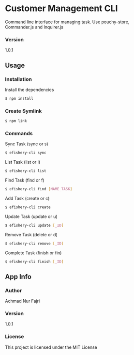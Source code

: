 # Customer Management CLI

Command line interface for managing task. Use pouchy-store, Commander.js and Inquirer.js

### Version
1.0.1

## Usage

### Installation

Install the dependencies

```sh
$ npm install
```

### Create Symlink

```sh
$ npm link
```

### Commands

Sync Task (sync or s)
```sh
$ efishery-cli sync
```

List Task (list or l)
```sh
$ efishery-cli list
```

Find Task (find or f)
```sh
$ efishery-cli find [NAME_TASK]
```

Add Task (create or c)
```sh
$ efishery-cli create
```

Update Task (update or u)
```sh
$ efishery-cli update [_ID]
```

Remove Task (delete or d)
```sh
$ efishery-cli remove [_ID]
```

Complete Task (finish or fin)
```sh
$ efishery-cli finish [_ID]
```

## App Info

### Author

Achmad Nur Fajri

### Version

1.0.1

### License

This project is licensed under the MIT License
